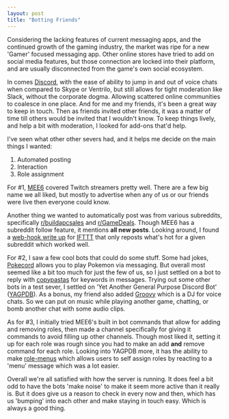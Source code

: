 ```yaml
---
layout: post
title: "Botting Friends"
---
```


Considering the lacking features of current messaging apps, and the continued growth of the gaming industry, the market was ripe for a new 'Gamer' focused messaging app. Other online stores have tried to add on social media features, but those connection are locked into their platform, and are usually disconnected from the game's own social ecosystem.

In comes [Discord](https://discordapp.com), with the ease of ability to jump in and out of voice chats when compared to Skype or Ventrilo, but still allows for tight moderation like Slack, without the corporate dogma. Allowing scattered online communities to coalesce in one place. And for me and my friends, it's been a great way to keep in touch. Then as friends invited other friends, it was a matter of time till others would be invited that I wouldn't know. To keep things lively, and help a bit with moderation, I looked for add-ons that'd help.

I've seen what other other severs had, and it helps me decide on the main things I wanted:

1. Automated posting
2. Interaction
3. Role assignment

For #1, [MEE6](https://mee6.xyz) covered Twitch streamers pretty well. There are a few big name we all liked, but mostly to advertise when any of us or our friends were live then everyone could know.

Another thing we wanted to automatically post was from various subreddits, specifically [r/buildapcsales](https://www.reddit.com/r/buildapcsales) and [r/GameDeals](https://www.reddit.com/r/GameDeals/). Though MEE6 has a subreddit follow feature, it mentions **all new posts**. Looking around, I found a [web-hook write up](https://www.reddit.com/r/discordapp/comments/5lvtp3/on_popular_requestrelay_new_posts_of_a_subreddit/) for [IFTTT](https://ifttt.com) that only reposts what's hot for a given subreddit which worked well.

For #2, I saw a few cool bots that could do some stuff. Some had jokes, [Pokecord](https://www.pokecord.com) allows you to play Pokemon via messaging. But overall most seemed like a bit too much for just the few of us, so I just settled on a bot to reply with [copypastas](https://knowyourmeme.com/memes/copypasta) for keywords in messages. Trying out some other bots in a test sever, I settled on 'Yet Another General Purpose Discord Bot' ([YAGPDB](https://yagpdb.xyz)). As a bonus, my friend also added [Groovy](https://groovy.bot) which is a DJ for voice chats. So we can put on music while playing another game, chatting, or bomb another chat with some audio clips.

As for #3, I initially tried MEE6's built in bot commands that allow for adding and removing roles, then made a channel specifically for giving it commands to avoid filling up other channels. Though most liked it, setting it up for each role was rough since you had to make an add **and** remove command for each role. Looking into YAGPDB more, it has the ability to make [role-menus](https://docs.yagpdb.xyz/tools-and-utilities/self-assignable-roles) which allows users to self assign roles by reacting to a 'menu' message which was a lot easier. 

Overall we're all satisfied with how the server is running. It does feel a bit odd to have the bots 'make noise' to make it seem more active than it really is. But it does give us a reason to check in every now and then, which has us 'bumping' into each other and make staying in touch easy. Which is always a good thing.
